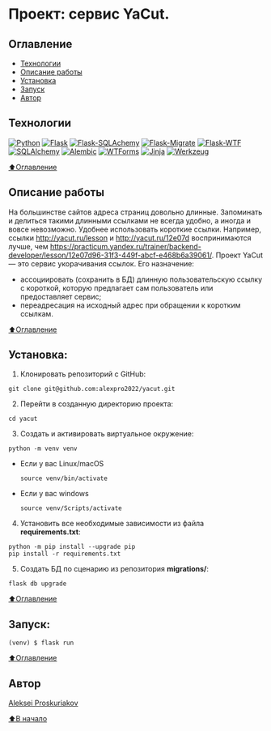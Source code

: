 # Проект: сервис YaCut.

## Оглавление
- [Технологии](#технологии)
- [Описание работы](#описание-работы)
- [Установка](#установка)
- [Запуск](#запуск)
- [Автор](#автор)


## Технологии
[![Python](https://img.shields.io/badge/-Python_v3.7+-464646?logo=Python)](https://www.python.org/)
[![Flask](https://img.shields.io/badge/-Flask-464646?logo=flask)](https://palletsprojects.com/p/flask/)
[![Flask-SQLAchemy](https://img.shields.io/badge/-FlaskSQLAchemy-464646?logo=flask)](https://flask-sqlalchemy.palletsprojects.com/en/latest/)
[![Flask-Migrate](https://img.shields.io/badge/-Flask_Migrate-464646?logo=Flask)](https://flask-migrate.readthedocs.io/en/latest/index.html)
[![Flask-WTF](https://img.shields.io/badge/-FlaskWTF-464646?logo=Flask)](https://flask-wtf.readthedocs.io/en/latest/)
[![SQLAlchemy](https://img.shields.io/badge/-SQLAlchemy-464646?logo=sqlalchemy)](https://www.sqlalchemy.org/)
[![Alembic](https://img.shields.io/badge/-Alembic-464646?logo=alembic)](https://alembic.sqlalchemy.org/en/latest/)
[![WTForms](https://img.shields.io/badge/-WTForms-464646?logo=wtforms)](https://wtforms.readthedocs.io/en/master/)
[![Jinja](https://img.shields.io/badge/-Jinja-464646?logo=Jinja)](https://palletsprojects.com/p/jinja/)
[![Werkzeug](https://img.shields.io/badge/-Werkzeug-464646?logo=Werkzeug)](https://palletsprojects.com/p/werkzeug/)  

[⬆️Оглавление](#оглавление)



## Описание работы
На большинстве сайтов адреса страниц довольно длинные. Запоминать и делиться такими длинными ссылками не всегда удобно, а иногда и вовсе невозможно. Удобнее использовать короткие ссылки. Например, ссылки http://yacut.ru/lesson и http://yacut.ru/12e07d воспринимаются лучше, чем https://practicum.yandex.ru/trainer/backend-developer/lesson/12e07d96-31f3-449f-abcf-e468b6a39061/.
Проект YaCut — это сервис укорачивания ссылок.
Его назначение:
 - ассоциировать (сохранить в БД) длинную пользовательскую ссылку с короткой, которую предлагает сам пользователь или предоставляет сервис;
 - переадресация на исходный адрес при обращении к коротким ссылкам.

[⬆️Оглавление](#оглавление)



## Установка:
1. Клонировать репозиторий с GitHub:
```
git clone git@github.com:alexpro2022/yacut.git
```

2. Перейти в созданную директорию проекта:
```
cd yacut
```

3. Создать и активировать виртуальное окружение:
```
python -m venv venv
```
* Если у вас Linux/macOS

    ```
    source venv/bin/activate
    ```

* Если у вас windows

    ```
    source venv/Scripts/activate
    ```

4. Установить все необходимые зависимости из файла **requirements.txt**:
```
python -m pip install --upgrade pip
pip install -r requirements.txt
```

5. Создать БД по сценарию из репозитория **migrations/**:
```
flask db upgrade
```

[⬆️Оглавление](#оглавление)



## Запуск:

```
(venv) $ flask run
```

[⬆️Оглавление](#оглавление)


## Автор
[Aleksei Proskuriakov](https://github.com/alexpro2022)

[⬆️В начало](#Проект-парсинга-pep)